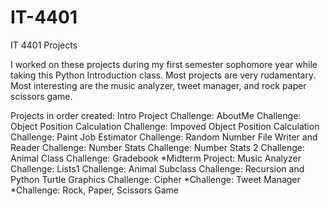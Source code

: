 # IT-4401
IT 4401 Projects 

I worked on these projects during my first semester sophomore year while taking this Python Introduction class. Most projects are very rudamentary. Most interesting are the music analyzer, tweet manager, and rock paper scissors game.

Projects in order created:
Intro Project
Challenge: AboutMe
Challenge: Object Position Calculation
Challenge: Impoved Object Position Calculation
Challenge: Paint Job Estimator
Challenge: Random Number File Writer and Reader
Challenge: Number Stats
Challenge: Number Stats 2
Challenge: Animal Class
Challenge: Gradebook
*Midterm Project: Music Analyzer
Challenge: Lists1
Challenge: Animal Subclass
Challenge: Recursion and Python Turtle Graphics
Challenge: Cipher
*Challenge: Tweet Manager
*Challenge: Rock, Paper, Scissors Game
